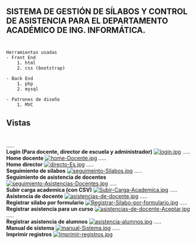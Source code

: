 ## SISTEMA DE GESTIÓN DE SÍLABOS Y CONTROL DE ASISTENCIA PARA EL DEPARTAMENTO ACADÉMICO DE ING. INFORMÁTICA.

#

    Herramientas usadas
    - Front End
        1. html
        2. css (bootstrap)

    - Back End
        1. php
        2. mysql

    - Patrones de diseño
        1. MVC

## Vistas

#

.....
<br>
<b>Login (Para docente, director de escuela y administrador)</b>
[![login.jpg](https://i.postimg.cc/Njq7hwJ7/login.jpg)](https://postimg.cc/PPy8Z0kP)
.....
<br>
<b>Home docente</b>
[![home-Docente.jpg](https://i.postimg.cc/d0W5cxTs/home-Docente.jpg)](https://postimg.cc/wtmXhFVZ)
.....
<br>
<b>Home director</b>
[![directo-Es.jpg](https://i.postimg.cc/44jF3q2n/directo-Es.jpg)](https://postimg.cc/7bMNssky)
.....
<br>
<b>Seguimiento de silabos</b>
[![seguimeinto-Silabos.jpg](https://i.postimg.cc/FHNpd4yF/seguimeinto-Silabos.jpg)](https://postimg.cc/xcpMhBpB)
.....
<br>
<b>Seguimiento de asistencia de docentes</b>
[![seguimiento-Asistencias-Docentes.jpg](https://i.postimg.cc/BZ22xzQj/seguimiento-Asistencias-Docentes.jpg)](https://postimg.cc/hhPJnpmn)
.....
<br>
<b>Subir carga academica (con CSV)</b>
[![Subir-Carga-Academica.jpg](https://i.postimg.cc/qvvnHMcK/Subir-Carga-Academica.jpg)](https://postimg.cc/jLBCzTFq)
.....
<br>
<b> Asistencia de docente</b>
[![asistencias-de-docente.jpg](https://i.postimg.cc/YSJmF65N/asistencias-de-docente.jpg)](https://postimg.cc/HJ9xDysj)
.....
<br>
<b> Registrar silabo por formulario</b>
[![Registrar-Silabo-por-formulario.jpg](https://i.postimg.cc/zvPNLjM8/Registrar-Silabo-por-formulario.jpg)](https://postimg.cc/SY833Wkv)
.....
<br>
<b> Registrar asistencia para un curso</b>
[![asistencias-de-docente-Aceptar.jpg](https://i.postimg.cc/0jC6hLbZ/asistencias-de-docente-Aceptar.jpg)](https://postimg.cc/m1t2Hp3F)
.....
<br>
<b> Registrar asistencia de alumnos</b>
[![asistencia-alumnos.jpg](https://i.postimg.cc/43hYXKYY/asistencia-alumnos.jpg)](https://postimg.cc/2qrkwSFY)
.....
<br>
<b>Manual de sistema</b>
[![manual-Sistema.jpg](https://i.postimg.cc/cCdC7XX3/manual-Sistema.jpg)](https://postimg.cc/WFfsT6Rp)
.....
<br>
<b>Imprimir registros</b>
[![Imprimir-registros.jpg](https://i.postimg.cc/D0ff4mwd/Imprimir-registros.jpg)](https://postimg.cc/FdqX2rc7)
